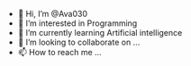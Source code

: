 - 👋 Hi, I’m @Ava030
- 👀 I’m interested in Programming
- 🌱 I’m currently learning Artificial intelligence
- 💞️ I’m looking to collaborate on ...
- 📫 How to reach me ...

<!---
Ava030/Ava030 is a ✨ special ✨ repository because its `README.md` (this file) appears on your GitHub profile.
You can click the Preview link to take a look at your changes.
--->
